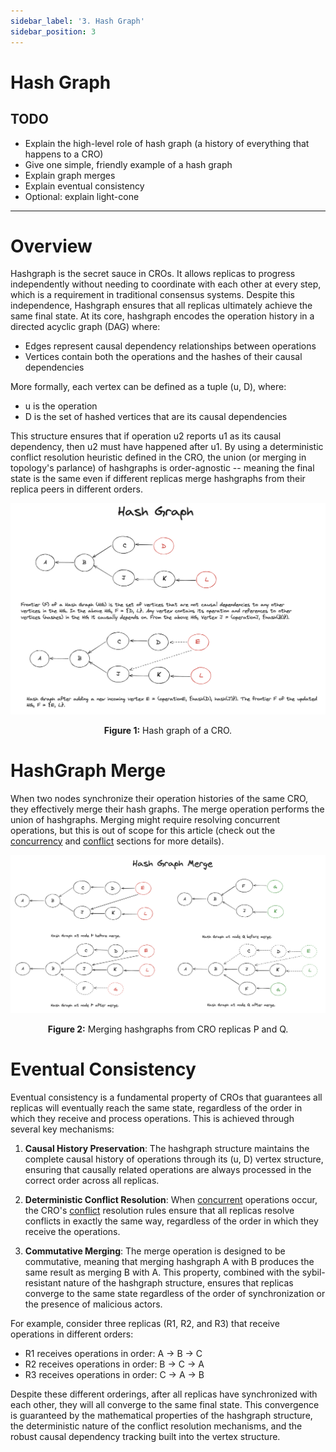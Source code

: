 ```yaml
---
sidebar_label: '3. Hash Graph'
sidebar_position: 3
---
```


# Hash Graph

## TODO
- Explain the high-level role of hash graph (a history of everything that happens to a CRO)
- Give one simple, friendly example of a hash graph
- Explain graph merges
- Explain eventual consistency
- Optional: explain light-cone

---
# Overview

Hashgraph is the secret sauce in CROs. It allows replicas to progress independently without needing to coordinate with each other at every step, which is a requirement in traditional consensus systems. Despite this independence, Hashgraph ensures that all replicas ultimately achieve the same final state. At its core, hashgraph encodes the operation history in a directed acyclic graph (DAG) where:
- Edges represent causal dependency relationships between operations
- Vertices contain both the operations and the hashes of their causal dependencies

More formally, each vertex can be defined as a tuple (u, D), where:
- u is the operation
- D is the set of hashed vertices that are its causal dependencies

This structure ensures that if operation u2 reports u1 as its causal dependency, then u2 must have happened after u1. By using a deterministic conflict resolution heuristic defined in the CRO, the union (or merging in topology's parlance) of hashgraphs is order-agnostic -- meaning the final state is the same even if different replicas merge hashgraphs from their replica peers in different orders.

<div align="center">
  
![Hash graph of a CRO](/static/img/hashgraph_new.png)

**Figure 1:** Hash graph of a CRO.
</div>


# HashGraph Merge
When two nodes synchronize their operation histories of the same CRO, they effectively merge their hash graphs. The merge operation performs the union of hashgraphs. Merging might require resolving concurrent operations, but this is out of scope for this article (check out the [concurrency](./concurrency.md) and [conflict](./conflict.md) sections for more details).

<div align="center">

![Merging hashgraphs](/static/img/hashgraph_merge.png)

**Figure 2:** Merging hashgraphs from CRO replicas P and Q.
</div>

# Eventual Consistency

Eventual consistency is a fundamental property of CROs that guarantees all replicas will eventually reach the same state, regardless of the order in which they receive and process operations. This is achieved through several key mechanisms:

1. **Causal History Preservation**: The hashgraph structure maintains the complete causal history of operations through its (u, D) vertex structure, ensuring that causally related operations are always processed in the correct order across all replicas.

2. **Deterministic Conflict Resolution**: When [concurrent](./concurrency.md) operations occur, the CRO's [conflict](./conflict.md) resolution rules ensure that all replicas resolve conflicts in exactly the same way, regardless of the order in which they receive the operations.

3. **Commutative Merging**: The merge operation is designed to be commutative, meaning that merging hashgraph A with B produces the same result as merging B with A. This property, combined with the sybil-resistant nature of the hashgraph structure, ensures that replicas converge to the same state regardless of the order of synchronization or the presence of malicious actors.

For example, consider three replicas (R1, R2, and R3) that receive operations in different orders:
- R1 receives operations in order: A -> B -> C
- R2 receives operations in order: B -> C -> A
- R3 receives operations in order: C -> A -> B

Despite these different orderings, after all replicas have synchronized with each other, they will all converge to the same final state. This convergence is guaranteed by the mathematical properties of the hashgraph structure, the deterministic nature of the conflict resolution mechanisms, and the robust causal dependency tracking built into the vertex structure.